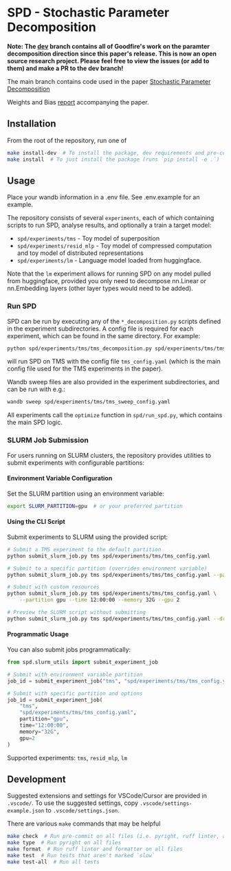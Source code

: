 # SPD - Stochastic Parameter Decomposition
**Note: The [dev](https://github.com/goodfire-ai/spd/tree/dev) branch contains all of Goodfire's
work on the paramter decomposition direction since this paper's release. This is now an open source
research project. Please feel free to view the issues (or add to them) and make a PR to the dev branch!**

The main branch contains code used in the paper [Stochastic Parameter Decomposition](https://arxiv.org/abs/2506.20790)

Weights and Bias [report](https://wandb.ai/goodfire/spd-tms/reports/SPD-paper-report--VmlldzoxMzE3NzU0MQ) accompanying the paper.

## Installation
From the root of the repository, run one of

```bash
make install-dev  # To install the package, dev requirements and pre-commit hooks
make install  # To just install the package (runs `pip install -e .`)
```

## Usage
Place your wandb information in a .env file. See .env.example for an example.

The repository consists of several `experiments`, each of which containing scripts to run SPD,
analyse results, and optionally a train a target model:
- `spd/experiments/tms` - Toy model of superposition
- `spd/experiments/resid_mlp` - Toy model of compressed computation and toy model of distributed
  representations
- `spd/experiments/lm` - Language model loaded from huggingface.

Note that the `lm` experiment allows for running SPD on any model pulled from huggingface, provided
you only need to decompose nn.Linear or nn.Embedding layers (other layer types would need to be
added).

### Run SPD
SPD can be run by executing any of the `*_decomposition.py` scripts defined in the experiment
subdirectories. A config file is required for each experiment, which can be found in the same
directory. For example:
```bash
python spd/experiments/tms/tms_decomposition.py spd/experiments/tms/tms_config.yaml
```
will run SPD on TMS with the config file `tms_config.yaml` (which is the main config file used
for the TMS experiments in the paper).

Wandb sweep files are also provided in the experiment subdirectories, and can be run with e.g.:
```bash
wandb sweep spd/experiments/tms/tms_sweep_config.yaml
```

All experiments call the `optimize` function in `spd/run_spd.py`, which contains the main SPD logic.

### SLURM Job Submission

For users running on SLURM clusters, the repository provides utilities to submit experiments with configurable partitions:

#### Environment Variable Configuration
Set the SLURM partition using an environment variable:
```bash
export SLURM_PARTITION=gpu  # or your preferred partition
```

#### Using the CLI Script
Submit experiments to SLURM using the provided script:
```bash
# Submit a TMS experiment to the default partition
python submit_slurm_job.py tms spd/experiments/tms/tms_config.yaml

# Submit to a specific partition (overrides environment variable)
python submit_slurm_job.py tms spd/experiments/tms/tms_config.yaml --partition gpu

# Submit with custom resources
python submit_slurm_job.py tms spd/experiments/tms/tms_config.yaml \
    --partition gpu --time 12:00:00 --memory 32G --gpu 2

# Preview the SLURM script without submitting
python submit_slurm_job.py tms spd/experiments/tms/tms_config.yaml --dry-run
```

#### Programmatic Usage
You can also submit jobs programmatically:
```python
from spd.slurm_utils import submit_experiment_job

# Submit with environment variable partition
job_id = submit_experiment_job("tms", "spd/experiments/tms/tms_config.yaml")

# Submit with specific partition and options
job_id = submit_experiment_job(
    "tms", 
    "spd/experiments/tms/tms_config.yaml",
    partition="gpu",
    time="12:00:00",
    memory="32G",
    gpu=2
)
```

Supported experiments: `tms`, `resid_mlp`, `lm`

## Development

Suggested extensions and settings for VSCode/Cursor are provided in `.vscode/`. To use the suggested
settings, copy `.vscode/settings-example.json` to `.vscode/settings.json`.

There are various `make` commands that may be helpful

```bash
make check  # Run pre-commit on all files (i.e. pyright, ruff linter, and ruff formatter)
make type  # Run pyright on all files
make format  # Run ruff linter and formatter on all files
make test  # Run tests that aren't marked `slow`
make test-all  # Run all tests
```
